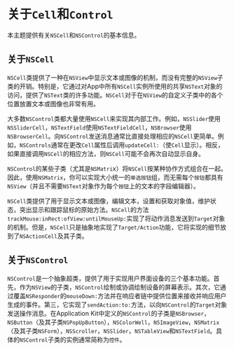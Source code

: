 # 关于`Cell`和`Control`

本主题提供有关`NSCell`和`NSControl`的基本信息。

## 关于`NSCell`

`NSCell`类提供了一种在`NSView`中显示文本或图像的机制，而没有完整的`NSView`子类的开销。特别是，它通过对App中所有`NSCell`实例所使用的共享`NSText`对象的访问，提供了`NSText`类的许多功能。`NSCell`对于在`NSView`的自定义子类中的各个位置放置文本或图像也非常有用。

大多数`NSControl`类都大量使用`NSCell`来实现其内部工作。例如，`NSSlider`使用`NSSliderCell`，`NSTextField`使用`NSTextFieldCell`，`NSBrowser`使用`NSBrowserCell`。向`NSControl`发送消息通常比直接处理相应的`NSCell`更简单。例如，`NSControls`通常在更改`Cell`属性后调用`updateCell:`（使`Cell`显示）。相反，如果直接调用`NSCell`的相应方法，则`NSCell`可能不会再次自动显示自身。

`NSControl`的某些子类（尤其是`NSMatri`x）将`NSCell`按某种协作方式组合在一起。因此，使用`NSMatrix`，你可以实现大小统一的`单选按钮`组，而无需每个`按钮`都具有`NSView`（并且不需要`NSText`对象作为每个`按钮`上的文本的字段编辑器）。

`NSCell`类提供了用于显示文本或图像，编辑文本，设置和获取对象值，维护状态，突出显示和跟踪鼠标的原始方法。`NSCell`的方法`trackMouse:inRect:ofView:untilMouseUp:`实现了将动作消息发送到`Target`对象的机制。但是，`NSCell`只是抽象地实现了`Target/Action`功能，它将实现的细节放到了`NSActionCell`及其子类。

## 关于`NSControl`

`NSControl`是一个抽象超类，提供了用于实现用户界面设备的三个基本功能。首先，作为`NSView`的子类，`NSControl`绘制或协调绘制设备的屏幕表示。其次，它通过覆盖`NSResponder`的`mouseDown:`方法并在响应者链中提供位置来接收并响应用户生成的事件。第三，它实现了`sendAction:to:`方法，以向`NSControl`的`Target`对象发送操作消息。在Application Kit中定义的`NSControl`的子类是`NSBrowser`，`NSButton`（及其子类`NSPopUpButton`），`NSColorWell`，`NSImageView`，`NSMatrix`（及其子类`NSForm`），`NSScroller`，`NSSlider`，`NSTableView`和`NSTextField`。具体的`NSControl`子类的实例通常简称为`控件`。